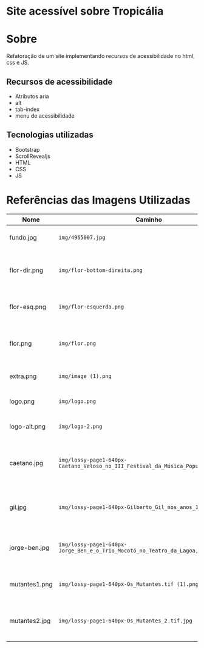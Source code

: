 # Site acessível sobre Tropicália
# Sobre
Refatoração de um site implementando recursos de acessibilidade no html, css e JS.
## Recursos de acessibilidade
- Atributos aria
- alt
- tab-index
- menu de acessibilidade
## Tecnologias utilizadas
- Bootstrap
- ScrollRevealjs
- HTML
- CSS
- JS
# Referências das Imagens Utilizadas

| Nome | Caminho | Descrição |
|------|---------|-----------|
| fundo.jpg | `img/4965007.jpg` | Imagem ilustrativa de fundo |
| flor-dir.png | `img/flor-bottom-direita.png` | Flor decorativa no canto inferior direito |
| flor-esq.png | `img/flor-esquerda.png` | Flor decorativa no lado esquerdo |
| flor.png | `img/flor.png` | Ícone de flor usado como elemento visual |
| extra.png | `img/image (1).png` | Imagem ilustrativa auxiliar |
| logo.png | `img/logo.png` | Logo principal do site |
| logo-alt.png | `img/logo-2.png` | Versão alternativa do logo |
| caetano.jpg | `img/lossy-page1-640px-Caetano_Veloso_no_III_Festival_da_Música_Popular.tif.jpg` | Foto de Caetano Veloso no III Festival da Música Popular |
| gil.jpg | `img/lossy-page1-640px-Gilberto_Gil_nos_anos_1960.tif.jpg` | Foto de Gilberto Gil nos anos 1960 |
| jorge-ben.jpg | `img/lossy-page1-640px-Jorge_Ben_e_o_Trio_Mocotó_no_Teatro_da_Lagoa,_1971.tif.jpg` | Foto de Jorge Ben e o Trio Mocotó (1971) |
| mutantes1.png | `img/lossy-page1-640px-Os_Mutantes.tif (1).png` | Imagem da banda Os Mutantes |
| mutantes2.jpg | `img/lossy-page1-640px-Os_Mutantes_2.tif.jpg` | Outra imagem da banda Os Mutantes |
